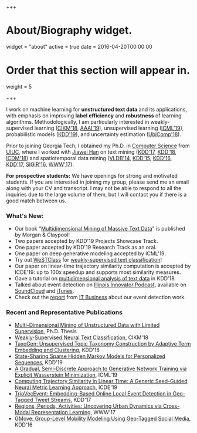 +++
# About/Biography widget.
widget = "about"
active = true
date = 2016-04-20T00:00:00

# Order that this section will appear in.
weight = 5


+++


I work on machine learning for **unstructured text data** and its applications,
with emphasis on improving **label efficiency** and **robustness** of learning
algorithms.  Methodologically, I am particularly interested in
weakly-supervised learning ([CIKM'18](/papers/cikm18a.pdf),
[AAAI'19](/papers/aaai19.pdf)), unsupervised learning
([ICML'19](http://proceedings.mlr.press/v97/chen19h.html)), probabilistic
models ([KDD'19](/publication)), and uncertainty estimation
([UbiComp'18](https://arxiv.org/pdf/1709.02980.pdf)).  

Prior to joining Georgia Tech, I obtained my Ph.D. in [Computer
Science](http://cs.illinois.edu/) from [UIUC](http://illinois.edu), where I
worked with [Jiawei Han](http://www.cs.uiuc.edu/~hanj) on text mining
([KDD'17](/papers/kdd17.pdf), [KDD'18](/papers/kdd18a.pdf),
[ICDM'18](/papers/icdm18.pdf)) and spatiotemporal data mining
([VLDB'14](/papers/pvldb14.pdf), [KDD'15](/papers/kdd15.pdf),
[KDD'16](/papers/kdd16.pdf), [KDD'17](/papers/kdd17a.pdf),
[SIGIR'16](/papers/sigir16.pdf), [WWW'17](/papers/www17.pdf)).

**For prospective students:** We have openings for strong and motivated
students.  If you are interested in joining my group, please send me an email
along with your CV and transcript.  I may not be able to respond to all the
inquiries due to the large volume of them, but I will contact you if there is a
good match between us.


### What's New:

* Our book "[Multidimensional Mining of Massive Text Data](https://www.morganclaypool.com/doi/10.2200/S00903ED1V01Y201902DMK017)" is published by Morgan & Claypool!
* Two papers accepted by KDD'19 Projects Showcase Track.
* One paper accepted by KDD'19 Research Track as an oral.
* One paper on deep generative modeling accepted by ICML'19.
* Try out [WeSTClass](https://github.com/yumeng5/WeSTClass) for [weakly-supervised text classification](/papers/cikm18a.pdf)!
* Our paper on linear-time trajectory similarity computation is accepted by ICDE'19: up to 100x speedup and supports most similarity measures.
* Gave a tutorial on [multidimensional analysis of text data](https://shangjingbo1226.github.io/2018-04-21-kdd-tutorial/) in KDD'18.
* Talked about event detection on [Illinois Innovator Podcast](https://grainger.illinois.edu/news/podcasts/), available on [SoundCloud](https://engineering.illinois.edu/news/article/23905) and [iTunes](https://itunes.apple.com/us/podcast/engineering-at-illinois/id1237376461?mt=2).
* Check out the [report](http://www.itbusiness.ca/news/tweet-analysis-could-pinpoint-where-to-send-emergency-help-in-disasters-like-harvey/94590) from [IT Business](http://www.itbusiness.ca/about-us) about our event detection work.


### Recent and Representative Publications
- [Multi-Dimensional Mining of Unstructured Data with Limited Supervision](/publication), Ph.D. Thesis  
- [Weakly-Supervised Neural Text Classification](/papers/cikm18a.pdf), CIKM'18  
- [TaxoGen: Unsupervised Topic Taxonomy Construction by Adaptive Term Embedding and Clustering](/papers/kdd18a.pdf), KDD'18  
- [State-Sharing Sparse Hidden Markov Models for Personalized Sequences](/publication), KDD'19  
- [A Gradual, Semi-Discrete Approach to Generative Network Training via Explicit Wasserstein Minimization](http://proceedings.mlr.press/v97/chen19h.html), ICML'19  
- [Computing Trajectory Similarity in Linear Time: A Generic Seed-Guided Neural Metric Learning Approach](https://ieeexplore.ieee.org/document/8731427), ICDE'19  
- [TrioVecEvent: Embedding-Based Online Local Event Detection in Geo-Tagged Tweet Streams](/papers/kdd17.pdf), KDD'17
- [Regions, Periods, Activities: Uncovering Urban Dynamics via Cross-Modal Representation Learning](/papers/www17.pdf), WWW'17   
- [GMove: Group-Level Mobility Modeling Using Geo-Tagged Social Media](/papers/kdd16.pdf), KDD'16  

